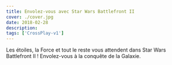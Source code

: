 ```yaml
---
title: Envolez-vous avec Star Wars Battlefront II
cover: ./cover.jpg
date: 2018-02-28
description: 
tags: ['CrossPlay-v1']
---
```

Les étoiles, la Force et tout le reste vous attendent dans Star Wars Battlefront II ! Envolez-vous à la conquête de la Galaxie.

